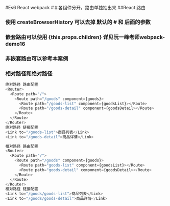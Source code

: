 #Es6 React webpack
#＃各组件分开，路由单独抽出来
##React 路由
### 使用 createBrowserHistory 可以去掉 默认的 # 和 后面的参数
### 嵌套路由可以使用 {this.props.children} 详见阮一峰老师webpack-demo16
### 非嵌套路由可以参考本案例
### 相对路径和绝对路径
```javascript
绝对路径 路由配置
<Router>
  <Route path="/">
    <Route path="/goods" component={goods}>
      <Route path="/goods-list" component={goodsList}></Route>
      <Route path="/goods-detail" component={goodsDetail></Route>
    </Route>
  </Route>
</Router>
绝对路径 链接配置
<Link to="/goods-list">商品列表</Link>
<Link to="/goods-detail">商品详情</Link>

相对路径 路由配置
<Router>
  <Route path="/">
    <Route path="/goods" component={goods}>
      <Route path="goods-list" component={goodsList}></Route>
      <Route path="goods-detail" component={goodsDetail></Route>
    </Route>
  </Route>
</Router>
相对路径 链接配置
<Link to="/goods/goods-list">商品列表</Link>
<Link to="/goods/goods-detail">商品详情</Link>
```
